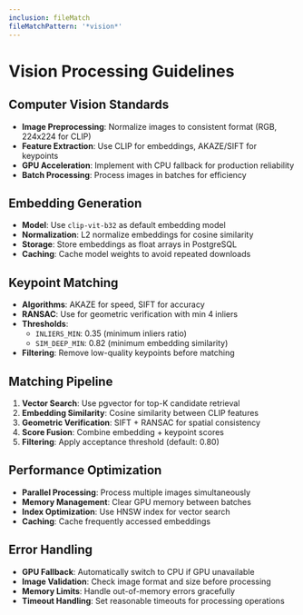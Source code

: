 ```yaml
---
inclusion: fileMatch
fileMatchPattern: '*vision*'
---
```


# Vision Processing Guidelines

## Computer Vision Standards
- **Image Preprocessing**: Normalize images to consistent format (RGB, 224x224 for CLIP)
- **Feature Extraction**: Use CLIP for embeddings, AKAZE/SIFT for keypoints
- **GPU Acceleration**: Implement with CPU fallback for production reliability
- **Batch Processing**: Process images in batches for efficiency

## Embedding Generation
- **Model**: Use `clip-vit-b32` as default embedding model
- **Normalization**: L2 normalize embeddings for cosine similarity
- **Storage**: Store embeddings as float arrays in PostgreSQL
- **Caching**: Cache model weights to avoid repeated downloads

## Keypoint Matching
- **Algorithms**: AKAZE for speed, SIFT for accuracy
- **RANSAC**: Use for geometric verification with min 4 inliers
- **Thresholds**: 
  - `INLIERS_MIN`: 0.35 (minimum inliers ratio)
  - `SIM_DEEP_MIN`: 0.82 (minimum embedding similarity)
- **Filtering**: Remove low-quality keypoints before matching

## Matching Pipeline
1. **Vector Search**: Use pgvector for top-K candidate retrieval
2. **Embedding Similarity**: Cosine similarity between CLIP features
3. **Geometric Verification**: SIFT + RANSAC for spatial consistency
4. **Score Fusion**: Combine embedding + keypoint scores
5. **Filtering**: Apply acceptance threshold (default: 0.80)

## Performance Optimization
- **Parallel Processing**: Process multiple images simultaneously
- **Memory Management**: Clear GPU memory between batches
- **Index Optimization**: Use HNSW index for vector search
- **Caching**: Cache frequently accessed embeddings

## Error Handling
- **GPU Fallback**: Automatically switch to CPU if GPU unavailable
- **Image Validation**: Check image format and size before processing
- **Memory Limits**: Handle out-of-memory errors gracefully
- **Timeout Handling**: Set reasonable timeouts for processing operations